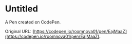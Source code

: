 # Untitled

A Pen created on CodePen.

Original URL: [https://codepen.io/roomnova01/pen/EajMaaZ](https://codepen.io/roomnova01/pen/EajMaaZ).

